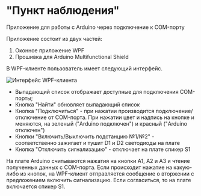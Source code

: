 # "Пункт наблюдения"
Приложение для работы с Arduino через подключение к COM-порту

Приложение состоит из двух частей:
1) Оконное приложение WPF
2) Прошивка для Arduino Multifunctional Shield

В WPF-клиенте пользователь имеет следующий интерфейс.

![Интерфейс WPF-клиента](https://github.com/WizMe-M/SP_Practice_6/raw/master/Practice_6/interface.png)
- Выпадающий список отображает доступные для подключения COM-порты;
- Кнопка "Найти" обновляет выпадающий список
- Кнопка "Подключиться" - при нажатии производится подключение/отключение от COM-порта. При нажатии цвет и надпись на кнопке и меняются, на зеленый ("Arduino подключен") и красный ("Arduino отключен")
- Кнопки "Включить/Выключить подстанцию №1/№2" - соответственно зажигает и тушит D1 и D2 светодиоды на плате
- Кнопка "Отключить сигнализацию" - отключает на плате спикер S1
 
На плате Arduino считываются нажатия на кнопки A1, A2 и A3 и чтение полученных данных с COM-порта. Если происходит нажатие на какую-либо из кнопок, на WPF-клиент отправляется сообщение о вторжении с предложением включить сигнализацию. Если согласиться, то на плате включается спикер S1.
